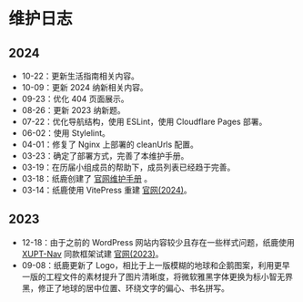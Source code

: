 # 维护日志

## 2024

- 10-22：更新生活指南相关内容。
- 10-09：更新 2024 纳新相关内容。
- 09-23：优化 404 页面展示。
- 08-26：更新 2023 纳新题。
- 07-22：优化导航结构，使用 ESLint，使用 Cloudflare Pages 部署。
- 06-02：使用 Stylelint。
- 04-01：修复了 Nginx 上部署的 cleanUrls 配置。
- 03-23：确定了部署方式，完善了本维护手册。
- 03-19：在历届小组成员的帮助下，成员列表已经趋于完善。
- 03-18：纸鹿创建了 [官网维护手册](/manual/) 。
- 03-14：纸鹿使用 VitePress 重建 [<i class="fa-brands fa-github"></i>官网(2024)](https://github.com/xiyou-linuxer/XiyouLinuxWebsite2024)。

## 2023

- 12-18：由于之前的 WordPress 网站内容较少且存在一些样式问题，纸鹿使用 [<i class="fa-brands fa-github"></i>XUPT-Nav](https://github.com/L33Z22L11/XUPT-Nav) 同款框架试建 [<i class="fa-brands fa-github"></i>官网(2023)](https://github.com/xiyou-linuxer/XiyouLinuxWebsite2023)。
- 09-08：纸鹿更新了 Logo，相比于上一版模糊的地球和企鹅图案，利用更早一版的工程文件的素材提升了图片清晰度，将微软雅黑字体更换为标小智无界黑，修正了地球的居中位置、环绕文字的偏心、书名拼写。

